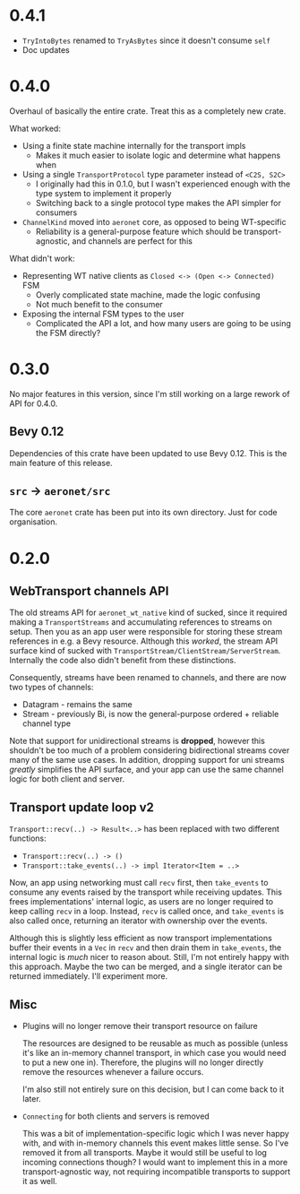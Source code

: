 # 0.4.1

* `TryIntoBytes` renamed to `TryAsBytes` since it doesn't consume `self`
* Doc updates

# 0.4.0

Overhaul of basically the entire crate. Treat this as a completely new crate.

What worked:
* Using a finite state machine internally for the transport impls
  * Makes it much easier to isolate logic and determine what happens when
* Using a single `TransportProtocol` type parameter instead of `<C2S, S2C>`
  * I originally had this in 0.1.0, but I wasn't experienced enough with the type system to
    implement it properly
  * Switching back to a single protocol type makes the API simpler for consumers
* `ChannelKind` moved into `aeronet` core, as opposed to being WT-specific
  * Reliability is a general-purpose feature which should be transport-agnostic, and channels are
    perfect for this

What didn't work:
* Representing WT native clients as `Closed <-> (Open <-> Connected)` FSM
  * Overly complicated state machine, made the logic confusing
  * Not much benefit to the consumer
* Exposing the internal FSM types to the user
  * Complicated the API a lot, and how many users are going to be using the FSM directly?

# 0.3.0

No major features in this version, since I'm still working on a large rework of API for 0.4.0.

## Bevy 0.12

Dependencies of this crate have been updated to use Bevy 0.12. This is the main feature of this
release.

## `src` -> `aeronet/src`

The core `aeronet` crate has been put into its own directory. Just for code organisation.

# 0.2.0

## WebTransport channels API

The old streams API for `aeronet_wt_native` kind of sucked, since it required making a
`TransportStreams` and accumulating references to streams on setup. Then you as an app user were
responsible for storing these stream references in e.g. a Bevy resource. Although this *worked*,
the stream API surface kind of sucked with `TransportStream/ClientStream/ServerStream`. Internally
the code also didn't benefit from these distinctions.

Consequently, streams have been renamed to channels, and there are now two types of channels:
* Datagram - remains the same
* Stream - previously Bi, is now the general-purpose ordered + reliable channel type

Note that support for unidirectional streams is **dropped**, however this shouldn't be too much
of a problem considering bidirectional streams cover many of the same use cases. In addition,
dropping support for uni streams *greatly* simplifies the API surface, and your app can use the
same channel logic for both client and server.

## Transport update loop v2

`Transport::recv(..) -> Result<..>` has been replaced with two different functions:
* `Transport::recv(..) -> ()`
* `Transport::take_events(..) -> impl Iterator<Item = ..>`

Now, an app using networking must call `recv` first, then `take_events` to consume any events
raised by the transport while receiving updates. This frees implementations' internal logic, as
users are no longer required to keep calling `recv` in a loop. Instead, `recv` is called once, and
`take_events` is also called once, returning an iterator with ownership over the events.

Although this is slightly less efficient as now transport implementations buffer their events in a
`Vec` in `recv` and then drain them in `take_events`, the internal logic is *much* nicer to reason
about. Still, I'm not entirely happy with this approach. Maybe the two can be merged, and a single
iterator can be returned immediately. I'll experiment more.

## Misc

* Plugins will no longer remove their transport resource on failure

  The resources are designed to be reusable as much as possible (unless it's like an in-memory
  channel transport, in which case you would need to put a new one in). Therefore, the plugins will
  no longer directly remove the resources whenever a failure occurs.

  I'm also still not entirely sure on this decision, but I can come back to it later.
* `Connecting` for both clients and servers is removed

  This was a bit of implementation-specific logic which I was never happy with, and with in-memory
  channels this event makes little sense. So I've removed it from all transports. Maybe it would
  still be useful to log incoming connections though? I would want to implement this in a more
  transport-agnostic way, not requiring incompatible transports to support it as well.
